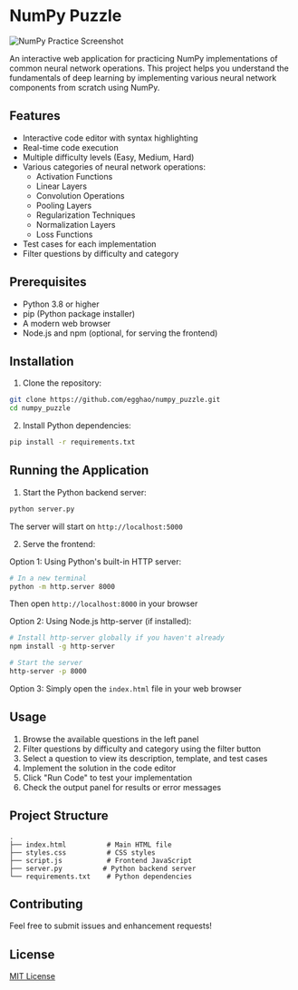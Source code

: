 # NumPy Puzzle

![NumPy Practice Screenshot](screenshot.png) 

An interactive web application for practicing NumPy implementations of common neural network operations. This project helps you understand the fundamentals of deep learning by implementing various neural network components from scratch using NumPy.


## Features

- Interactive code editor with syntax highlighting
- Real-time code execution
- Multiple difficulty levels (Easy, Medium, Hard)
- Various categories of neural network operations:
  - Activation Functions
  - Linear Layers
  - Convolution Operations
  - Pooling Layers
  - Regularization Techniques
  - Normalization Layers
  - Loss Functions
- Test cases for each implementation
- Filter questions by difficulty and category

## Prerequisites

- Python 3.8 or higher
- pip (Python package installer)
- A modern web browser
- Node.js and npm (optional, for serving the frontend)

## Installation

1. Clone the repository:
```bash
git clone https://github.com/egghao/numpy_puzzle.git
cd numpy_puzzle
```

2. Install Python dependencies:
```bash
pip install -r requirements.txt
```

## Running the Application

1. Start the Python backend server:
```bash
python server.py
```
The server will start on `http://localhost:5000`

2. Serve the frontend:

Option 1: Using Python's built-in HTTP server:
```bash
# In a new terminal
python -m http.server 8000
```
Then open `http://localhost:8000` in your browser

Option 2: Using Node.js http-server (if installed):
```bash
# Install http-server globally if you haven't already
npm install -g http-server

# Start the server
http-server -p 8000
```

Option 3: Simply open the `index.html` file in your web browser

## Usage

1. Browse the available questions in the left panel
2. Filter questions by difficulty and category using the filter button
3. Select a question to view its description, template, and test cases
4. Implement the solution in the code editor
5. Click "Run Code" to test your implementation
6. Check the output panel for results or error messages

## Project Structure

```
.
├── index.html          # Main HTML file
├── styles.css          # CSS styles
├── script.js           # Frontend JavaScript
├── server.py          # Python backend server
└── requirements.txt    # Python dependencies
```

## Contributing

Feel free to submit issues and enhancement requests!

## License

[MIT License](LICENSE) 